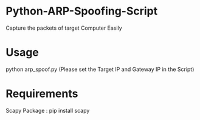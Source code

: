 # Python-ARP-Spoofing-Script

Capture the packets of target Computer Easily

# Usage 
python arp_spoof.py
(Please set the Target IP and Gateway IP in the Script)


# Requirements
Scapy Package : pip install scapy
